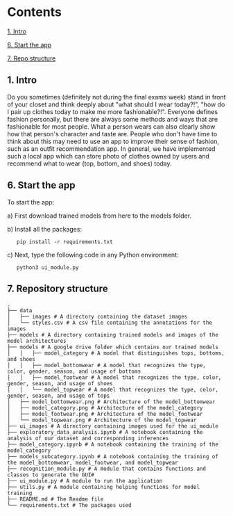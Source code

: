 # Contents

[1. Intro](#1)

[6. Start the app](#2)

[7. Repo structure](#3)


<h2 id="1">1. Intro</h2> Do you sometimes (definitely not during the final exams week) stand in front of your closet and think deeply about "what should I wear today?!", "how do I pair up clothes today to make me more fashionable?!". Everyone defines fashion personally, but there are always some methods and ways that are fashionable for most people. What a person wears can also clearly show how that person's character and taste are. People who don't have time to think about this may need to use an app to improve their sense of fashion, such as an outfit recommendation app. In general, we have implemented such a local app which can store photo of clothes owned by users and recommend what to wear (top, bottom, and shoes) today.

<br>
<h2 id="2">6. Start the app</h2>

To start the app: 

a) First download trained models from here to the models folder. 

b) Install all the packages:
```
   pip install -r requirements.txt
```

c) Next, type the following code in any Python environment:
```
   python3 ui_module.py   
```   



<h2 id="3">7. Repository structure</h2>

```
.
├── data
│   ├── images # A directory containing the dataset images
│   └── styles.csv # A csv file containing the annotations for the images
├── models # A directory containing trained models and images of the model architectures
├── models # A google drive folder which contains our trained models
│   │   ├── model_category # A model that distinguishes tops, bottoms, and shoes
│   │   ├── model_bottomwear # A model that recognizes the type, color, gender, season, and usage of bottoms
│   │   ├── model_footwear # A model that recognizes the type, color, gender, season, and usage of shoes
│   │   └── model_topwear # A model that recognizes the type, color, gender, season, and usage of tops
│   ├── model_bottomwear.png # Architecture of the model_bottomwear
│   ├── model_category.png # Architecture of the model_category
│   ├── model_footwear.png # Architecture of the model_footwear
│   └── model_topwear.png # Architecture of the model_topwear
├── ui_images # A directory containing images used for the ui_module
├── exploratory_data_analysis.ipynb # A notebook containing the analysis of our dataset and corresponding inferences
├── model_category.ipynb # A notebook containing the training of the model_category
├── models_subcategory.ipynb # A notebook containing the training of the model_bottomwear, model_footwear, and model_topwear
├── recognition_module.py # A module that contains functions and classes to generate the GUI#
├── ui_module.py # A module to run the application
├── utils.py # A module containing helping functions for model training
├── README.md # The Readme file
└── requirements.txt # The packages used

```
